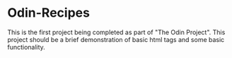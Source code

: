 # Odin-Recipes


This is the first project being completed as part of "The Odin Project". This project should be a brief demonstration of basic html tags and some basic functionality.
